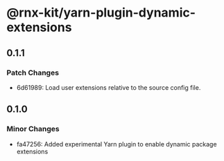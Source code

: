 # @rnx-kit/yarn-plugin-dynamic-extensions

## 0.1.1

### Patch Changes

- 6d61989: Load user extensions relative to the source config file.

## 0.1.0

### Minor Changes

- fa47256: Added experimental Yarn plugin to enable dynamic package extensions
